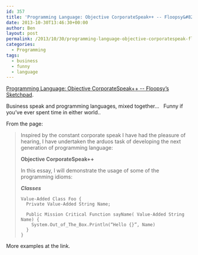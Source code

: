 ```yaml
---
id: 357
title: 'Programming Language: Objective CorporateSpeak++ -- Floopsy&#8217;s Sketchpad'
date: 2013-10-30T13:46:30+00:00
author: Ben
layout: post
permalink: /2013/10/30/programming-language-objective-corporatespeak-floopsys-sketchpad/
categories:
  - Programming
tags:
  - business
  - funny
  - language
---
```

[Programming Language: Objective CorporateSpeak++ -- Floopsy&#8217;s Sketchpad](http://www.floopsy.com/post/32660494624/programming-language-objective-corporatespeak).

Business speak and programming languages, mixed together...   Funny if you&#8217;ve ever spent time in either world..

From the page:

> Inspired by the constant corporate speak I have had the pleasure of hearing, I have undertaken the arduos task of developing the next generation of programming language:
> 
> **Objective CorporateSpeak++**
> 
> In this essay, I will demonstrate the usage of some of the programming idioms:
> 
> _**Classes**_
> 
>     Value-Added Class Foo {
>       Private Value-Added String Name;
>     
>       Public Mission Critical Function sayName( Value-Added String Name) {
>         System.Out_of_The_Box.Println(“Hello {}”, Name)
>       }
>     }

More examples at the link.